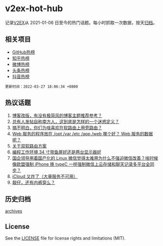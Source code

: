 # v2ex-hot-hub

 记录[V2EX](https://www.v2ex.com/)从 2021-01-06 日至今的热门话题。每小时抓取一次数据，按天[归档](archives)。
 
 ## 相关项目

- [GitHub热榜](https://github.com/snaildev/github-hot-hub)
- [知乎热榜](https://github.com/snaildev/zhihu-hot-hub)
- [微博热榜](https://github.com/snaildev/weibo-hot-hub)
- [头条热榜](https://github.com/snaildev/toutiao-hot-hub)
- [抖音热榜](https://github.com/snaildev/douyin-hot-hub)


 `更新时间：2022-03-27 18:06:34 +0800`

## 热议话题

1. [博客改版，有没有极简风的博客主题推荐参考？](https://www.v2ex.com/t/843073)
1. [总有人发帖自称南方人，这到底是怎样的一个迷惑定义？](https://www.v2ex.com/t/843092)
1. [搞不明白，你们为啥喜欢在软路由上用旁路由？](https://www.v2ex.com/t/843160)
1. [Web 服务的程序放在 /opt /var /etc /app /web 哪个好？ Web 服务的数据呢？](https://www.v2ex.com/t/843079)
1. [关于双软路由方案](https://www.v2ex.com/t/843081)
1. [编程工作环境,34 寸带鱼屏好还是两台显示器好](https://www.v2ex.com/t/843139)
1. [国企领导用着国产化的 Linux 微信觉得太难用为什么不强迫微信改善？啥时候像欧盟强制 iPhone 换 typeC 一样强制微信上云存储和聊天记录多平台全同步？](https://www.v2ex.com/t/843130)
1. [iCloud 又炸了（大量服务不可用）](https://www.v2ex.com/t/843154)
1. [靓仔，还有内裤穿么？](https://www.v2ex.com/t/843163)

## 历史归档

[archives](archives)

## License

See the [LICENSE](LICENSE) file for license rights and limitations (MIT).
